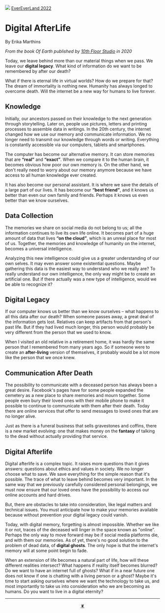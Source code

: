 [![](https://pushme-pullyou.github.io/tootoo-2022/assets/icons/mark-github.svg )](https://github.com/evereverland/2022/ "Source code on GitHub" ) [EverEverLand 2022]( https://evereverland.github.io/2022/ "Home page" )

# Digital AfterLife

By Erika Marthins

_From the book _Of Earth_ published by [10th Floor Studio]( https://10thfloor.studio/ ) in 2020_

Today, we leave behind more than our material things when we pass. We leave our **digital legacy**. What kind of information do we want to be remembered by after our death?

What if there is eternal life in virtual worlds? How do we prepare for that? The dream of immortality is nothing new. Humanity has always longed to overcome death. Will the internet be a new way for humans to live forever.

## Knowledge
Initially, our ancestors passed on their knowledge to the next generation through storytelling. Later on, people use pictures, letters and printing processes to assemble data in writings. In the 20th century, the internet changed how we use our memory and communicate information. We no longer need to transmit our knowledge through words or writing. Everything is constantly accessible via our computers, tablets and smartphones.

The computer has become our alternative memory. It can store memories that are **“real”** and **“exact”**. When we compare it to the human brain, it becomes obvious how poor our own memory is. On the other hand, we don't really need to worry about our memory anymore because we have access to all human knowledge ever created.

It has also become our personal assistant. It is where we save the details of a large part of our lives. It has become our **“best friend”**, and it knows us better than even our own family and friends. Perhaps it knows us even better than we know ourselves.

## Data Collection
The memories we share on social media do not belong to us; all the information continues to live its own life online. It becomes part of a huge amount of data that lives **“on the cloud”**, which is an unreal place for most of us. Together, the memories and knowledge of humanity on the internet, becomes a universal intelligence.

Analyzing this new intelligence could give us a greater understanding of our own selves. It may even answer some existential questions. Maybe gathering this data is the easiest way to understand who we really are? To really understand our own intelligence, the only way might be to create an artificial one. But if there actually was a new type of intelligence, would we be able to recognize it?


## Digital Legacy
If our computer knows us better than we know ourselves – what happens to all this data after our death? When someone passes away, a great deal of the information gets lost. Relatives can keep artifacts from that person's past life. But if they had lived much longer, this person would probably be very different from the person that we used to know.

When I visited an old relative in a retirement home, it was hardly the same person that I remembered from many years ago. So if someone were to create an **after-living** version of themselves, it probably would be a lot more like the person that we once knew.

## Communication After Death
The possibility to communicate with a deceased person has always been a great desire. Facebook's pages have for some people expanded the cemetery as a new place to share memories and mourn together. Some people even bury their loved ones with their mobile phone to make it possible to continue to communicate with them after their death. Today there are online services that offer to send messages to loved ones that are no longer alive.

Just as there is a funeral business that sells gravestones and coffins, there is a new market evolving: one that makes money on the **fantasy** of talking to the dead without actually providing that service.

## Digital Afterlife
Digital afterlife is a complex topic. It raises more questions than it gives answers: questions about ethics and values in society. We no longer choose what to save. We save everything for the simple reason that it's possible. The trace of what to leave behind becomes very important. In the same way that we previously carefully considered personal belongings, we must now ensure that our loved ones have the possibility to access our online accounts and hard drives.

But, there are obstacles to take into consideration, like legal matters and technical issues. You must anticipate how to make your memories available because without prevention your digital legacy could vanish.

Today, with digital memory, forgetting is almost impossible. Whether we like it or not, traces of the deceased will linger in the space known as "online”. Perhaps the only way to move forward may be if social media platforms die, and with them our memories. As of yet, there's no good solution to the problem of dead data, of **digital ghosts**. The only hope is that the internet's memory will at some point begin to fade.

When an extension of life becomes a natural part of life, how will these different realities intersect? What happens if reality itself becomes blurred? Do we want to have an internet full of ghosts? What if in a near future one does not know if one is chatting with a living person or a ghost? Maybe it's time to start asking ourselves where we want the technology to take us, and most importantly to take us into consideration who we are becoming as humans. Do you want to live in a digital eternity?

***

<center title="Hello! Click me to go up to the top" ><a class=aDingbat href=javascript:window.scrollTo(0,0);> ❦ </a></center>
